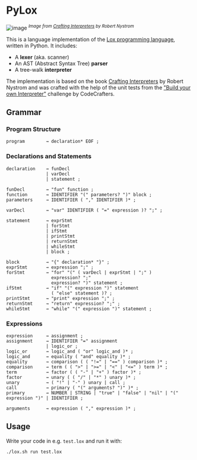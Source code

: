 # PyLox

![image](https://craftinginterpreters.com/image/a-map-of-the-territory/mountain.png)
<sup>*Image from [Crafting Interpreters](https://craftinginterpreters.com/) by Robert Nystrom*</sup>

This is a language implementation of the [Lox programming language](https://craftinginterpreters.com/the-lox-language.html), written in Python.
It includes:

- A **lexer** (aka. scanner)
- An AST (Abstract Syntax Tree) **parser**
- A tree-walk **interpreter**

The implementation is based on the book [Crafting Interpreters](https://craftinginterpreters.com/) by Robert Nystrom and
was crafted with the help of the unit tests from the ["Build your own Interpreter"](https://app.codecrafters.io/courses/interpreter/overview) challenge by CodeCrafters.

## Grammar

### Program Structure

```text
program        → declaration* EOF ;
```

### Declarations and Statements

```text
declaration    → funDecl
               | varDecl
               | statement ;

funDecl        → "fun" function ;
function       → IDENTIFIER "(" parameters? ")" block ;
parameters     → IDENTIFIER ( "," IDENTIFIER )* ;

varDecl        → "var" IDENTIFIER ( "=" expression )? ";" ;

statement      → exprStmt
               | forStmt
               | ifStmt
               | printStmt
               | returnStmt
               | whileStmt
               | block ;

block          → "{" declaration* "}" ;
exprStmt       → expression ";" ;
forStmt        → "for" "(" ( varDecl | exprStmt | ";" )
                 expression? ";"
                 expression? ")" statement ;
ifStmt         → "if" "(" expression ")" statement
                 ( "else" statement )? ;
printStmt      → "print" expression ";" ;
returnStmt     → "return" expression? ";" ;
whileStmt      → "while" "(" expression ")" statement ;
```

### Expressions

```text
expression     → assignment ;
assignment     → IDENTIFIER "=" assignment
               | logic_or ;
logic_or       → logic_and ( "or" logic_and )* ;
logic_and      → equality ( "and" equality )* ;
equality       → comparison ( ( "!=" | "==" ) comparison )* ;
comparison     → term ( ( ">" | ">=" | "<" | "<=" ) term )* ;
term           → factor ( ( "-" | "+" ) factor )* ;
factor         → unary ( ( "/" | "*" ) unary )* ;
unary          → ( "!" | "-" ) unary | call ;
call           → primary ( "(" arguments? ")" )* ;
primary        → NUMBER | STRING | "true" | "false" | "nil" | "(" expression ")" | IDENTIFIER ;

arguments      → expression ( "," expression )* ;
```

## Usage

Write your code in e.g. `test.lox` and run it with:

```sh
./lox.sh run test.lox
```
